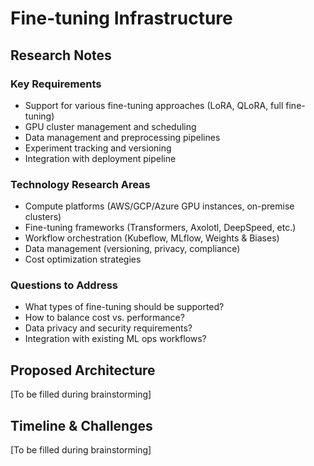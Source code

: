 # Fine-tuning Infrastructure

## Research Notes

### Key Requirements

- Support for various fine-tuning approaches (LoRA, QLoRA, full fine-tuning)
- GPU cluster management and scheduling
- Data management and preprocessing pipelines
- Experiment tracking and versioning
- Integration with deployment pipeline

### Technology Research Areas

- Compute platforms (AWS/GCP/Azure GPU instances, on-premise clusters)
- Fine-tuning frameworks (Transformers, Axolotl, DeepSpeed, etc.)
- Workflow orchestration (Kubeflow, MLflow, Weights & Biases)
- Data management (versioning, privacy, compliance)
- Cost optimization strategies

### Questions to Address

- What types of fine-tuning should be supported?
- How to balance cost vs. performance?
- Data privacy and security requirements?
- Integration with existing ML ops workflows?

## Proposed Architecture

[To be filled during brainstorming]

## Timeline & Challenges

[To be filled during brainstorming]